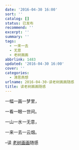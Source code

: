 ```yaml
---
date: '2016-04-30 16:00'
sort: ''
catalog: []
status: 已发布
recommend: ''
excerpt: ''
summary: ''
tags:
  - 一来一去
  - 无意
  - 老树画画
abbrlink: 1483
updated: '2016-04-30 16:00'
cover: ''
categories:
  - 清思燕想
urlname: 2016-04-30-读老树画画随感
title: 读老树画画随感
---
```


一幅一画一梦里，


一看一眼一世间。


一山一水一无意，


一来一去一云烟。


–读 [老树画画](http://mp.weixin.qq.com/s?__biz=MzAxODEzNjg2NQ%3D%3D&mid=2719068996&idx=2&sn=7402894032d543095fd1536011f0284a&scene=2&srcid=0430zMmdFjPsXb3hckzqh8oA&from=timeline&isappinstalled=0#wechat_redirect)随感

